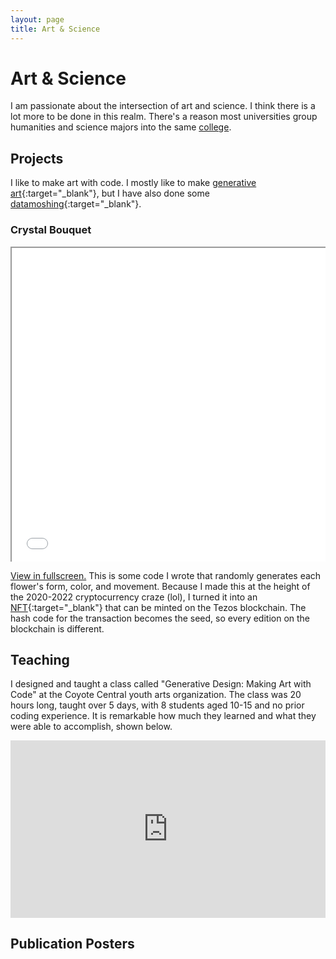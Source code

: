 ```yaml
---
layout: page
title: Art & Science
---
```


# Art & Science

I am passionate about the intersection of art and science. I think there is a lot more to be done in this realm. There's a reason most universities group humanities and science majors into the same [college](https://www.college.ucla.edu/about/).

## Projects

I like to make art with code. I mostly like to make [generative art](https://en.wikipedia.org/wiki/Generative_art){:target="_blank"}, but I have also done some [datamoshing](http://datamoshing.com/about/){:target="_blank"}. 

### Crystal Bouquet

<div style="position: relative; padding-bottom: 100%; height: 0; overflow: hidden; max-width: 100%; height: auto;">
  <iframe style="position: absolute; top: 0; left: 0; width: 100%; height: 100%;" 
  src="{{ '/assets/cb_jsMode/index.html' | relative_url }}" 
  frameborder="2" allowfullscreen></iframe>
</div>

[View in fullscreen.](animation/index.html) This is some code I wrote that randomly generates each flower's form, color, and movement. Because I made this at the height of the 2020-2022 cryptocurrency craze (lol), I turned it into an [NFT](https://www.fxhash.xyz/generative/7163){:target="_blank"} that can be minted on the Tezos blockchain. The hash code for the transaction becomes the seed, so every edition on the blockchain is different.

## Teaching

I designed and taught a class called "Generative Design: Making Art with Code" at the Coyote Central youth arts organization. The class was 20 hours long, taught over 5 days, with 8 students aged 10-15 and no prior coding experience. It is remarkable how much they learned and what they were able to accomplish, shown below.

<div style="position: relative; padding-bottom: 56.25%; height: 0; overflow: hidden; max-width: 100%; height: auto;">
  <iframe style="position: absolute; top: 0; left: 0; width: 100%; height: 100%;" 
  src="https://www.youtube.com/embed/h2j7Wz74lHA" 
  frameborder="0" allowfullscreen></iframe>
</div>

## Publication Posters 

